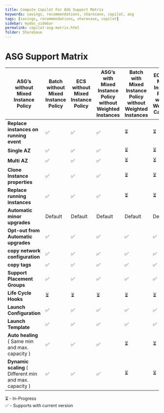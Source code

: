 ```yaml
---
title: Compute Copilot For ASG Support Matrix
keywords: savings, recommendations, sharesave, copilot, asg
tags: [savings, recommendations, sharesave, copilot]
sidebar: mydoc_sidebar
permalink: copilot-asg-matrix.html
folder: ShareSave
---
```


# ASG Support Matrix #



| **ASG’s without Mixed Instance Policy** | **Batch without Mixed Instance Policy** | **ECS without Mixed Instance Policy** | **ASG’s with Mixed Instance Policy without Weighted Instances** | **Batch with Mixed Instance Policy without Weighted Instances** | **ECS with Mixed Instance Policy without Weighted Capacity** | **ASG’s with Mixed Instance Policy with Weighted Capacity** | **Batch with Mixed Instance Policy with Weighted Capacity** | **ECS with Mixed Instance Policy with Weighted Capacity** |
| --- | --- | --- | --- | --- | --- | --- | --- | --- |
| **Replace instances on running event**                 | ✅                                       | ✅                                       | ✅                                     | ⏳                                                               | ⏳                                                               | ⏳                                                            | ⏳                                                           | ⏳                                                           | ⏳                                                         |
| **Single AZ**                                          | ✅                                       | ✅                                       | ✅                                     | ⏳                                                               | ⏳                                                               | ⏳                                                            | ⏳                                                           | ⏳                                                           | ⏳                                                         |
| **Multi AZ**                                           | ✅                                       | ✅                                       | ✅                                     | ⏳                                                               | ⏳                                                               | ⏳                                                            | ⏳                                                           | ⏳                                                           | ⏳                                                         |
| **Clone Instance properties**                          | ✅                                       | ✅                                       | ✅                                     | ⏳                                                               | ⏳                                                               | ⏳                                                            | ⏳                                                           | ⏳                                                           | ⏳                                                         |
| **Replace running instances**                          | ✅                                       | ✅                                       | ✅                                     | ⏳                                                               | ⏳                                                               | ⏳                                                            | ⏳                                                           | ⏳                                                           | ⏳                                                         |
| **Automatic minor upgrades**                           | Default                                 | Default                                 | Default                               | Default                                                         | Default                                                         | Default                                                      | Default                                                     | Default                                                     | Default                                                   |
| **Opt-out from Automatic upgrades**                    | ✅                                       | ✅                                       | ✅                                     | ✅                                                               | ✅                                                               | ✅                                                            | ✅                                                           | ✅                                                           | ✅                                                         |
| **copy network configuration**                         | ✅                                       | ✅                                       | ✅                                     | ✅                                                               | ✅                                                               | ✅                                                            | ✅                                                           | ✅                                                           | ✅                                                         |
| **copy tags**                                          | ✅                                       | ✅                                       | ✅                                     | ✅                                                               | ✅                                                               | ✅                                                            | ✅                                                           | ✅                                                           | ✅                                                         |
| **Support Placement Groups**                           | ✅                                       | ✅                                       | ✅                                     | ✅                                                               | ✅                                                               | ✅                                                            | ✅                                                           | ✅                                                           | ✅                                                         |
| **Life Cycle Hooks**                                   | ⏳                                       | ⏳                                       | ⏳                                     | ⏳                                                               | ⏳                                                               | ⏳                                                            | ⏳                                                           | ⏳                                                           | ⏳                                                         |
| **Launch Configuration**                               | ✅                                       | ✅                                       | ✅                                     | ✅                                                               | ✅                                                               | ✅                                                            | ✅                                                           | ✅                                                           | ✅                                                         |
| **Launch Template**                                    | ✅                                       | ✅                                       | ✅                                     | ✅                                                               | ✅                                                               | ✅                                                            | ✅                                                           | ✅                                                           | ✅                                                         |
| **Auto healing**  ( Same min and max. capacity )       | ✅                                       | ✅                                       | ✅                                     | ⏳                                                               | ⏳                                                               | ⏳                                                            | ⏳                                                           | ⏳                                                           | ⏳                                                         |
| **Dynamic scaling** ( Different min and max. capacity ) | ✅                                       | ✅                                       | ✅                                     | ⏳                                                               | ⏳                                                               | ⏳                                                            | ⏳                                                           | ⏳                                                           | ⏳                                                         |

⏳ - In-Progress\
✅ - Supports with current version
